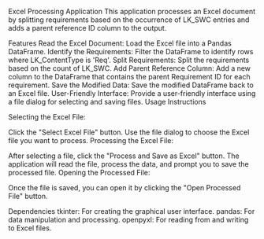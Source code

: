 Excel Processing Application
This application processes an Excel document by splitting requirements based on the occurrence of LK_SWC entries and adds a parent reference ID column to the output.

Features
Read the Excel Document: Load the Excel file into a Pandas DataFrame.
Identify the Requirements: Filter the DataFrame to identify rows where LK_ContentType is 'Req'.
Split Requirements: Split the requirements based on the count of LK_SWC.
Add Parent Reference Column: Add a new column to the DataFrame that contains the parent Requirement ID for each requirement.
Save the Modified Data: Save the modified DataFrame back to an Excel file.
User-Friendly Interface: Provide a user-friendly interface using a file dialog for selecting and saving files.
Usage Instructions

Selecting the Excel File:

Click the "Select Excel File" button.
Use the file dialog to choose the Excel file you want to process.
Processing the Excel File:

After selecting a file, click the "Process and Save as Excel" button.
The application will read the file, process the data, and prompt you to save the processed file.
Opening the Processed File:

Once the file is saved, you can open it by clicking the "Open Processed File" button.

Dependencies
tkinter: For creating the graphical user interface.
pandas: For data manipulation and processing.
openpyxl: For reading from and writing to Excel files.
